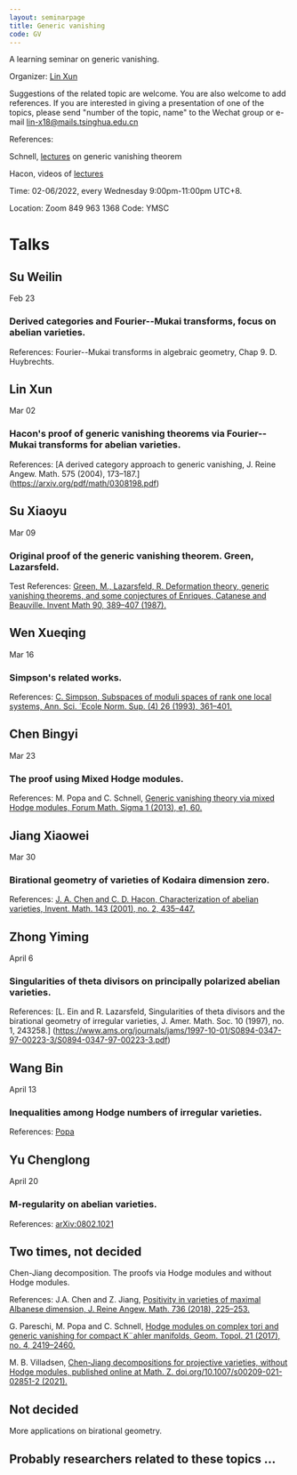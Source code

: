 ```yaml
---
layout: seminarpage
title: Generic vanishing
code: GV
---
```


A learning seminar on generic vanishing.

Organizer: [Lin Xun](http://linlinsai.github.io/)


Suggestions of the related topic are welcome. You are also welcome to add references. If you are interested in giving a presentation of one of the topics, please send "number of the topic, name" to the Wechat group or e-mail lin-x18@mails.tsinghua.edu.cn 

References:

Schnell, [lectures](http://www.math.stonybrook.edu/~cschnell/pdf/notes/generic-vanishing.pdf) on generic vanishing theorem

Hacon, videos of [lectures](https://www.youtube.com/playlist?list=PL6YRiWyfIQWp81KGy7XWcIJMwmlmnyw52)

Time: 02-06/2022, every Wednesday 9:00pm-11:00pm UTC+8.

Location: Zoom 849 963 1368
Code: YMSC

# Talks

## Su Weilin

Feb 23

### Derived categories and Fourier--Mukai transforms, focus on abelian varieties.
References: Fourier--Mukai transforms in algebraic geometry, Chap 9.  D. Huybrechts.

## Lin Xun

Mar 02

### Hacon's proof of generic vanishing theorems via Fourier-- Mukai transforms for abelian varieties.
References: [A derived category approach to generic vanishing, J. Reine Angew. Math. 575 (2004), 173–187.] (https://arxiv.org/pdf/math/0308198.pdf)

## Su Xiaoyu

Mar 09

### Original proof of the generic vanishing theorem. Green, Lazarsfeld.
Test
References: [Green, M., Lazarsfeld, R. Deformation theory, generic vanishing theorems, and some conjectures of Enriques, Catanese and Beauville. Invent Math 90, 389–407 (1987).](https://link.springer.com/content/pdf/10.1007/BF01388711.pdf)

## Wen Xueqing

Mar 16

### Simpson's related works.

References: [C. Simpson, Subspaces of moduli spaces of rank one local systems, Ann. Sci. ´Ecole Norm. Sup. (4) 26 (1993), 361–401.](http://www.numdam.org/item/10.24033/asens.1675.pdf)

## Chen Bingyi

Mar 23

### The proof using Mixed Hodge modules.

References: M. Popa and C. Schnell, [Generic vanishing theory via mixed Hodge modules, Forum Math. Sigma 1 (2013), e1, 60.](https://www.math.stonybrook.edu/~cschnell/pdf/papers/mhmgv.pdf)


## Jiang Xiaowei

Mar 30

### Birational geometry of varieties of Kodaira dimension zero.

References: [J. A. Chen and C. D. Hacon, Characterization of abelian varieties, Invent. Math. 143 (2001), no. 2, 435–447.](https://arxiv.org/pdf/math/9903184.pdf)

## Zhong Yiming

April 6

### Singularities of theta divisors on principally polarized abelian varieties.

References: [L. Ein and R. Lazarsfeld, Singularities of theta divisors and the birational geometry of irregular varieties, J. Amer. Math. Soc. 10 (1997), no. 1, 243258.] (https://www.ams.org/journals/jams/1997-10-01/S0894-0347-97-00223-3/S0894-0347-97-00223-3.pdf)

## Wang Bin

April 13

### Inequalities among Hodge numbers of irregular varieties.

References: [Popa](https://people.math.harvard.edu/~mpopa/papers/cdf.pdf)

## Yu Chenglong

April 20

### M-regularity on abelian varieties.

References: [arXiv:0802.1021](https://arxiv.org/pdf/math/0802.1021.pdf)

## Two times, not decided

Chen-Jiang decomposition. The proofs via Hodge modules and without Hodge modules.

References: J.A. Chen and Z. Jiang, [Positivity in varieties of maximal Albanese dimension, J. Reine Angew. Math. 736 (2018), 225–253.](https://p302.zlibcdn.com/dtoken/fcdf4b5dcdeef3674e1eaedea6794817)

G. Pareschi, M. Popa and C. Schnell, [Hodge modules on complex tori and generic vanishing for compact K¨ahler manifolds, Geom. Topol. 21 (2017), no. 4, 2419–2460.](https://people.math.harvard.edu/~mpopa/papers/kaehlergv.pdf)

M. B. Villadsen, [Chen-Jiang decompositions for projective varieties, without Hodge modules, published online at Math. Z. doi.org/10.1007/s00209-021-02851-2 (2021).](https://link.springer.com/content/pdf/10.1007/s00209-021-02851-2.pdf)
    
## Not decided

More applications on birational geometry.

## Probably researchers related to these topics ...
